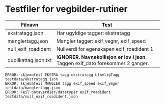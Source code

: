 # Testfiler for vegbilder-rutiner 


| Filnavn | Test | 
|-----|----|
| ekstratagg.json                 | Har ugyldige tagger: ekstratagg | 
| manglertagg.json                | Mangler tagger: exif_vegnr, exif_speed |
| null_exif_roadident | Nullverdi for egenskapen exif_roadident 1 
| duplikattag.json.txt                | **IGNORER. Navnekollisjon er lov i json**. Taggen exif_dato forekommer 2 ganger. | 


```
ERROR: skjemafeil EKSTRA tagg ekstratagg UlovligTagg testdata/ekstratagg.json
ERROR: skjemafeil MANGLER tagg exif_speed exif_vegnr testdata/manglertagg.json
ERROR: Feil dataverdier/datatyper exif_roadident testdata/null_exif_roadident.json
```
